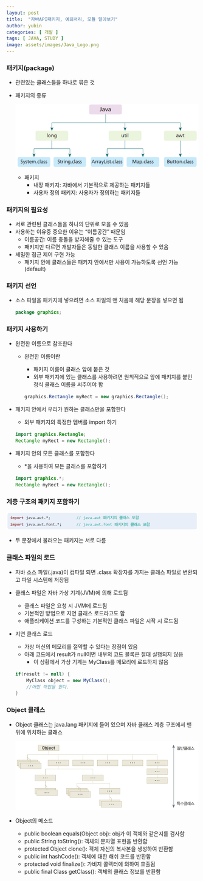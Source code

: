 ```yaml
---
layout: post
title:  "자바API패키지, 예외처리, 모듈 알아보기"
author: yubin
categories: [ 개발 ]
tags: [ JAVA, STUDY ]
image: assets/images/Java_Logo.png
---
```


### 패키지(package)

- 관련있는 클래스들을 하나로 묶은 것
- 패키지의 종류
    
    ![Untitled](/assets/images/%EC%9E%90%EB%B0%94API%ED%8C%A8%ED%82%A4%EC%A7%80%2C%20%EC%98%88%EC%99%B8%EC%B2%98%EB%A6%AC%2C%20%EB%AA%A8%EB%93%88/Untitled.png)
    
    - 패키지
        - 내장 패키지: 자바에서 기본적으로 제공하는 패키지들
        - 사용자 정의 패키지: 사용자가 정의하는 패키지들

### 패키지의 필요성

- 서로 관련된 클래스들을 하나의 단위로 모을 수 있음
- 사용하는 이유중 중요한 이유는 “이름공간” 때문임
    - 이름공간: 이름 충돌을 방지해줄 수 있는 도구
    - 패키지만 다르면 개발자들은 동일한 클래스 이름을 사용할 수 있음
- 세밀한 접근 제어 구현 가능
    - 패키지 안에 클래스들은 패키지 안에서만 사용이 가능하도록 선언 가능 (default)

### 패키지 선언

- 소스 파일을 패키지에 넣으려면 소스 파일의 맨 처음에 해당 문장을 넣으면 됨
    
    ```java
    package graphics;
    ```
    

### 패키지 사용하기

- 완전한 이름으로 참조한다
    - 완전한 이름이란
        - 패키지 이름이 클래스 앞에 붙은 것
        - 외부 패키지에 있는 클래스를 사용하려면 원칙적으로 앞에 패키지를 붙인 정식 클래스 이름을 써주어야 함
        
        ```java
        graphics.Rectangle myRect = new graphics.Rectangle();
        ```
        
- 패키지 안에서 우리가 원하는 클래스만을 포함한다
    - 외부 패키지의 특정한 멤버를 import 하기
    
    ```java
    import graphics.Rectangle;
    Rectangle myRect = new Rectangle();
    ```
    
- 패키지 안의 모든 클래스를 포함한다
    - *을 사용하여 모든 클래스를 포함하기
    
    ```java
    import graphics.*;
    Rectangle myRect = new Rectangle();
    ```
    

### 계층 구조의 패키지 포함하기

![Untitled](/assets/images/%EC%9E%90%EB%B0%94API%ED%8C%A8%ED%82%A4%EC%A7%80%2C%20%EC%98%88%EC%99%B8%EC%B2%98%EB%A6%AC%2C%20%EB%AA%A8%EB%93%88/Untitled%201.png)

- 두 문장에서 불러오는 패키지는 서로 다름

### 클래스 파일의 로드

- 자바 소스 파일(.java)이 컴파일 되면 .class 확장자를 가지는 클래스 파일로 변환되고 파일 시스템에 저장됨
- 클래스 파일은 자바 가상 기계(JVM)에 의해 로드됨
    - 클래스 파일은 요청 시 JVM에 로드됨
    - 기본적인 방법으로 지연 클래스 로드라고도 함
    - 애플리케이션 코드를 구성하는 기본적인 클래스 파일은 시작 시 로드됨
- 지연 클래스 로드
    - 가상 머신의 메모리를 절약할 수 있다는 장점이 있음
    - 아래 코드에서 result가 null이면 내부의 코드 블록은 절대 실행되지 않음
        - 이 상황에서 가상 기계는 MyClass를 메모리에 로드하지 않음
    
    ```java
    if(result != null) {
    	MyClass object = new MyClass();
    	//어떤 작업을 한다.
    }
    ```
    

### Object 클래스

- Object 클래스는 java.lang 패키지에 들어 있으며 자바 클래스 계층 구조에서 맨 위에 위치하는 클래스
    
    ![Untitled](/assets/images/%EC%9E%90%EB%B0%94API%ED%8C%A8%ED%82%A4%EC%A7%80%2C%20%EC%98%88%EC%99%B8%EC%B2%98%EB%A6%AC%2C%20%EB%AA%A8%EB%93%88/Untitled%202.png)
    
- Object의 메소드
    - public boolean equals(Object obj): obj가 이 객체와 같은지를 검사함
    - public String toString(): 객체의 문자열 표현을 반환함
    - protected Object clone(): 객체 자신의 복사본을 생성하여 반환함
    - public int hashCode(): 객체에 대한 해쉬 코드를 반환함
    - protected void finalize(): 가비지 콜렉터에 의하여 호출됨
    - public final Class getClass(): 객체의 클래스 정보를 반환함